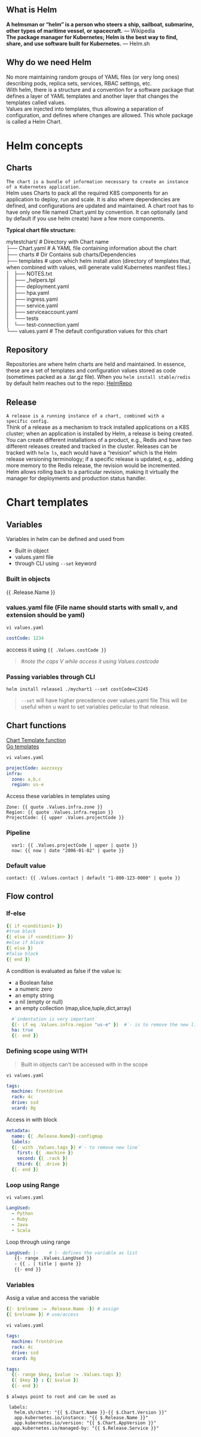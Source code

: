 ## What is Helm
**A helmsman or “helm” is a person who steers a ship, sailboat, submarine, other types of maritime vessel, or spacecraft.** — Wikipedia  
**The package manager for Kubernetes; Helm is the best way to find, share, and use software built for Kubernetes.** — Helm.sh

## Why do we need Helm
No more maintaining random groups of YAML files (or very long ones) describing pods, replica sets, services, RBAC settings, etc.  
With helm, there is a structure and a convention for a software package that defines a layer of YAML templates and another layer that changes the templates called values.  
Values are injected into templates, thus allowing a separation of configuration, and defines where changes are allowed. This whole package is called a Helm Chart.

# Helm concepts
## Charts
`The chart is a bundle of information necessary to create an instance of a Kubernetes application.`  
Helm uses Charts to pack all the required K8S components for an application to deploy, run and scale. It is also where dependencies are defined, and configurations are updated and maintained.
A chart root has to have only one file named Chart.yaml by convention.
It can optionally (and by default if you use helm create) have a few more components.

**Typical chart file structure:**

mytestchart/                       # Directory with Chart name  
├── Chart.yaml                     # A YAML file containing information about the chart  
├── charts                         # Dir Contains sub charts/Dependencies  
├── templates                      # upon which helm install ation (directory of templates that, when combined with values, will generate valid Kubernetes manifest files.)   
│   ├── NOTES.txt                     
│   ├── _helpers.tpl  
│   ├── deployment.yaml  
│   ├── hpa.yaml  
│   ├── ingress.yaml  
│   ├── service.yaml  
│   ├── serviceaccount.yaml  
│   └── tests  
│       └── test-connection.yaml  
└── values.yaml                   # The default configuration values for this chart  

## Repository
Repositories are where helm charts are held and maintained. In essence, these are a set of templates and configuration values stored as code (sometimes packed as a .tar.gz file).
When you `helm install stable/redis` by default helm reaches out to the repo: [HelmRepo](https://artifacthub.io/)  

## Release
`A release is a running instance of a chart, combined with a specific config.`  
Think of a release as a mechanism to track installed applications on a K8S cluster; when an application is installed by Helm, a release is being created. You can create different installations of a product, e.g., Redis and have two different releases created and tracked in the cluster.
Releases can be tracked with `helm ls`, each would have a “revision” which is the Helm release versioning terminology; if a specific release is updated, e.g., adding more memory to the Redis release, the revision would be incremented. Helm allows rolling back to a particular revision, making it virtually the manager for deployments and production status handler. 

# Chart templates
## Variables
Variables in helm can be defined and used from
- Built in object
- values.yaml file
- through CLI using `--set` keyword
### Built in objects
{{ .Release.Name }}

### values.yaml file (File name should starts with small v, and extension should be yaml)
`vi values.yaml`
```yml
costCode: 1234
```
acccess it using `{{ .Values.costCode }}`  
> #*note the caps V while access it using Values.costcode*

### Passing variables through CLI
`helm install release1 ./mychart1 --set costCode=C3245`
> `--set` will have higher precedence over values.yaml file
> This will be useful when u want to set variables peticular to that release. 

## Chart functions
 [Chart Template function](https://masterminds.github.io/sprig/)  
 [Go templates](https://godoc.org/text/template)

`vi values.yaml`
```yml
projectCode: aazzxxyy
infra:
  zone: a,b,c
  region: us-e
```
Access these variables in templates using
```
Zone: {{ quote .Values.infra.zone }}
Region: {{ quote .Values.infra.region }}
ProjectCode: {{ upper .Values.projectCode }}
```

### Pipeline
```
  var1: {{ .Values.projectCode | upper | quote }}
  now: {{ now | date "2006-01-02" | quote }}
```

### Default value
`contact: {{ .Values.contact | default "1-800-123-0000" | quote }}`

## Flow control
### If-else
```yml
{{ if <condition1> }}
#true block
{{ else if <condition> }}
#else if block
{{ else }}
#false block
{{ end }}
```
A condition is evaluated as false if the value is:
- a Boolean false
- a numeric zero
- an empty string
- a nil (empty or null)
- an empty collection (map,slice,tuple,dict,array)



```yml
  #`indentation is very important`
  {{- if eq .Values.infra.region "us-e" }}  #`- is to remove the new line`
  ha: true
  {{- end }}
```
### Defining scope using WITH
> Built in objects can't be accessed with in the scope

`vi values.yaml`
```yml
tags:
  machine: frontdrive
  rack: 4c
  drive: ssd
  vcard: 8g
```
Access in with block
```yml
metadata:
  name: {{ .Release.Name}}-configmap
  labels:
  {{- with .Values.tags }} #`- to remove new line`
    first: {{ .machine }}
    second: {{ .rack }}
    third: {{ .drive }}
  {{- end }}
```
### Loop using Range
`vi values.yaml`
```yml
LangUsed:
  - Python
  - Ruby
  - Java
  - Scala
```
Loop through using range
```yml
LangUsed: |-    # |- defines the variable as list
   {{- range .Values.LangUsed }}
   - {{ . | title | quote }}
   {{- end }}   
```
### Variables
Assig a value and access the variable
```yml
{{- $relname := .Release.Name -}} # assign
{{ $relname }} # use/access
```
`vi values.yaml`
```yml
tags:
  machine: frontdrive
  rack: 4c
  drive: ssd
  vcard: 8g
```
```yml
tags: 
  {{- range $key, $value := .Values.tags }}
  {{ $key }} : {{ $value }}
  {{- end }} 
```
```
$ always point to root and can be used as

 labels:
   helm.sh/chart: "{{ $.Chart.Name }}-{{ $.Chart.Version }}"
   app.kubernetes.io/instance: "{{ $.Release.Name }}"
   app.kubernetes.io/version: "{{ $.Chart.AppVersion }}"
  app.kubernetes.io/managed-by: "{{ $.Release.Service }}"
```
